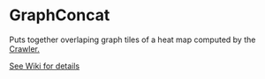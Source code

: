# GraphConcat
Puts together overlaping graph tiles of a heat map computed by the [Crawler.](https://github.com/tripleSevenRada/HeatMapCrawler)

[See Wiki for details](https://github.com/tripleSevenRada/GraphConcat/wiki)

